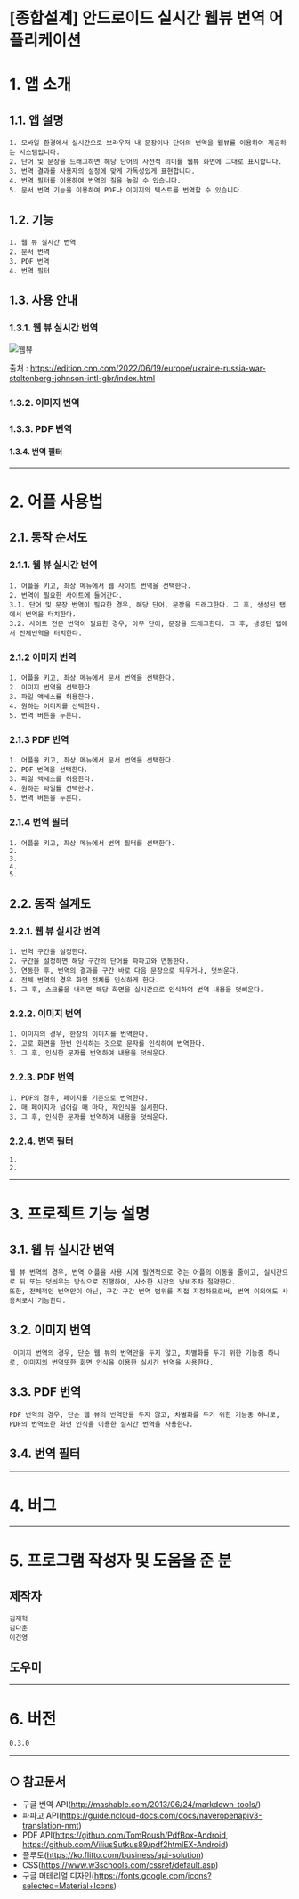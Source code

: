 [종합설계] 안드로이드 실시간 웹뷰 번역 어플리케이션
======================

# 1. 앱 소개
## 1.1. 앱 설명
    1. 모바일 환경에서 실시간으로 브라우저 내 문장이나 단어의 번역을 웹뷰를 이용하여 제공하는 시스템입니다.
    2. 단어 및 문장을 드래그하면 해당 단어의 사전적 의미를 웹뷰 화면에 그대로 표시합니다.
    3. 번역 결과를 사용자의 설정에 맞게 가독성있게 표현합니다.
    4. 번역 필터를 이용하여 번역의 질을 높일 수 있습니다.
    5. 문서 번역 기능을 이용하여 PDF나 이미지의 텍스트를 번역할 수 있습니다.
## 1.2. 기능
    1. 웹 뷰 실시간 번역
    2. 문서 번역
    3. PDF 번역
    4. 번역 필터

## 1.3. 사용 안내
### 1.3.1. 웹 뷰 실시간 번역
![웹뷰](https://user-images.githubusercontent.com/95574210/174531141-8ca75841-71d5-4015-92e8-2e58569ee610.PNG)

출처 : https://edition.cnn.com/2022/06/19/europe/ukraine-russia-war-stoltenberg-johnson-intl-gbr/index.html

### 1.3.2. 이미지 번역

<p>
    
</p>

### 1.3.3. PDF 번역

<p>
    
</p>

#### 1.3.4. 번역 필터

<p>
    
</p>

****
# 2. 어플 사용법
## 2.1. 동작 순서도
### 2.1.1. 웹 뷰 실시간 번역
    1. 어플을 키고, 좌상 메뉴에서 웹 사이트 번역을 선택한다.
    2. 번역이 필요한 사이트에 들어간다.
    3.1. 단어 및 문장 번역이 필요한 경우, 해당 단어, 문장을 드래그한다. 그 후, 생성된 탭에서 번역을 터치한다.
    3.2. 사이트 전문 번역이 필요한 경우, 아무 단어, 문장을 드래그한다. 그 후, 생성된 탭에서 전체번역을 터치한다.

### 2.1.2 이미지 번역
    1. 어플을 키고, 좌상 메뉴에서 문서 번역을 선택한다.
    2. 이미지 번역을 선택한다.
    3. 파일 액세스를 허용한다.
    4. 원하는 이미지를 선택한다.
    5. 번역 버튼을 누른다.

### 2.1.3 PDF 번역
    1. 어플을 키고, 좌상 메뉴에서 문서 번역을 선택한다.
    2. PDF 번역을 선택한다.
    3. 파일 액세스를 허용한다.
    4. 원하는 파일를 선택한다.
    5. 번역 버튼을 누른다.
    
### 2.1.4 번역 필터
    1. 어플을 키고, 좌상 메뉴에서 번역 필터를 선택한다.
    2. 
    3. 
    4. 
    5. 

## 2.2. 동작 설계도
### 2.2.1. 웹 뷰 실시간 번역
    1. 번역 구간을 설정한다.
    2. 구간을 설정하면 해당 구간의 단어를 파파고와 연동한다.
    3. 연동한 후, 번역의 결과를 구간 바로 다음 문장으로 띄우거나, 덧씌운다.
    4. 전체 번역의 경우 화면 전체를 인식하게 한다.
    5. 그 후, 스크롤을 내리면 해당 화면을 실시간으로 인식하여 번역 내용을 덧씌운다.

### 2.2.2. 이미지 번역
    1. 이미지의 경우, 한장의 이미지를 번역한다.
    2. 고로 화면을 한번 인식하는 것으로 문자를 인식하여 번역한다.
    3. 그 후, 인식한 문자를 번역하여 내용을 덧씌운다.

### 2.2.3. PDF 번역
    1. PDF의 경우, 페이지를 기준으로 번역한다.
    2. 매 페이지가 넘어갈 때 마다, 재인식을 실시한다.
    3. 그 후, 인식한 문자를 번역하여 내용을 덧씌운다.

### 2.2.4. 번역 필터
    1. 
    2. 

****
# 3. 프로젝트 기능 설명
## 3.1. 웹 뷰 실시간 번역
    웹 뷰 번역의 경우, 번역 어플을 사용 시에 필연적으로 겪는 어플의 이동을 줄이고, 실시간으로 뒤 또는 덧씌우는 방식으로 진행하여, 사소한 시간의 낭비조차 절약한다.
    또한, 전체적인 번역만이 아닌, 구간 구간 번역 범위를 직접 지정하므로써, 번역 이외에도 사용처로서 기능한다.
    
## 3.2. 이미지 번역
     이미지 번역의 경우, 단순 웹 뷰의 번역만을 두지 않고, 차별화를 두기 위한 기능중 하나로, 이미지의 번역또한 화면 인식을 이용한 실시간 번역을 사용한다.

## 3.3. PDF 번역
    PDF 번역의 경우, 단순 웹 뷰의 번역만을 두지 않고, 차별화를 두기 위한 기능중 하나로, PDF의 번역또한 화면 인식을 이용한 실시간 번역을 사용한다. 
    
## 3.4. 번역 필터
    

****
# 4. 버그

****
# 5. 프로그램 작성자 및 도움을 준 분
## 제작자
    김재혁
    김다훈
    이건영
## 도우미
    

****
# 6. 버전
    0.3.0

***** 
## ○ 참고문서
* 구글 번역 API(<http://mashable.com/2013/06/24/markdown-tools/>)
* 파파고 API(<https://guide.ncloud-docs.com/docs/naveropenapiv3-translation-nmt>)
* PDF API(<https://github.com/TomRoush/PdfBox-Android>, 
          <https://github.com/ViliusSutkus89/pdf2htmlEX-Android>)
* 플루토(<https://ko.flitto.com/business/api-solution>)
* CSS(<https://www.w3schools.com/cssref/default.asp>)
* 구글 머테리얼 디자인(<https://fonts.google.com/icons?selected=Material+Icons>)
